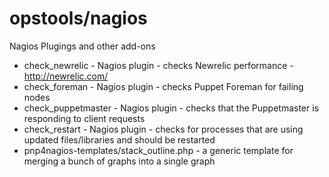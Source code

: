 opstools/nagios
===============

Nagios Plugings and other add-ons

* check_newrelic - Nagios plugin - checks Newrelic performance - http://newrelic.com/ 
* check_foreman  - Nagios plugin - checks Puppet Foreman for failing nodes
* check_puppetmaster - Nagios plugin - checks that the Puppetmaster is responding to client requests
* check_restart  - Nagios plugin - checks for processes that are using updated files/libraries and should be restarted
* pnp4nagios-templates/stack_outline.php - a generic template for merging a bunch of graphs into a single graph

